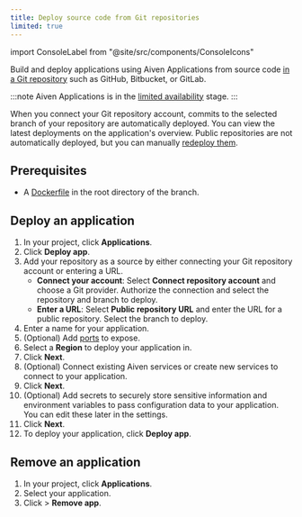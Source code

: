 ```yaml
---
title: Deploy source code from Git repositories
limited: true
---
```


import ConsoleLabel from "@site/src/components/ConsoleIcons"

Build and deploy applications using Aiven Applications from source code [in a Git repository](/docs/products/applications) such as GitHub, Bitbucket, or GitLab.

:::note
Aiven Applications is in the
[limited availability](/docs/platform/concepts/beta_services#limited-availability-) stage.
:::

When you connect your Git repository account, commits to the selected branch of your
repository are automatically deployed. You can view the latest deployments on the
application's overview. Public repositories are not automatically deployed, but you
can manually [redeploy them](#redeploy-an-application).

## Prerequisites

- A [Dockerfile](/docs/products/applications/build-from-dockerfile)
  in the root directory of the branch.

## Deploy an application

1. In your project, click **Applications**.
1. Click **Deploy app**.
1. Add your repository as a source by either connecting your Git repository account or
   entering a URL.
   - **Connect your account**: Select **Connect repository account** and choose a
     Git provider. Authorize the connection and select the repository and branch
     to deploy.
   - **Enter a URL**: Select **Public repository URL** and enter the URL for
     a public repository. Select the branch to deploy.
1. Enter a name for your application.
1. (Optional) Add [ports](/docs/products/applications/ports) to expose.
1. Select a **Region** to deploy your application in.
1. Click **Next**.
1. (Optional) Connect existing Aiven services or create new services to connect
   to your application.
1. Click **Next**.
1. (Optional) Add secrets to securely store sensitive information and environment variables
   to pass configuration data to your application. You can edit these later in the settings.
1. Click **Next**.
1. To deploy your application, click **Deploy app**.

## Remove an application

1. In your project, click **Applications**.
1. Select your application.
1. Click <ConsoleLabel name="actions"/> > **Remove app**.
